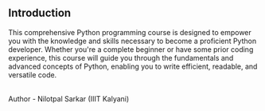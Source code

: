 ## Introduction
This comprehensive Python programming course is designed to empower you with the knowledge and skills necessary to become a proficient Python developer. Whether you're a complete beginner or have some prior coding experience, this course will guide you through the fundamentals and advanced concepts of Python, enabling you to write efficient, readable, and versatile code.

<br>
Author - Nilotpal Sarkar (IIIT Kalyani)
